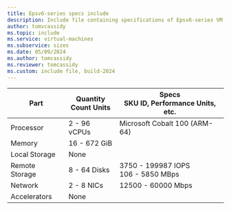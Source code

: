 ```yaml
---
title: Epsv6-series specs include
description: Include file containing specifications of Epsv6-series VM sizes.
author: tomvcassidy
ms.topic: include
ms.service: virtual-machines
ms.subservice: sizes
ms.date: 05/09/2024
ms.author: tomcassidy
ms.reviewer: tomcassidy
ms.custom: include file, build-2024
---
```

| Part | Quantity <br>Count Units | Specs <br>SKU ID, Performance Units, etc.  |
|---|---|---|
| Processor      | 2 - 96  vCPUs       | Microsoft Cobalt 100 (ARM-64)                      |
| Memory         | 16 - 672  GiB        |                         |
| Local Storage  | None                 |                            |
| Remote Storage | 8 - 64 Disks         | 3750 - 199987 IOPS <br>106 - 5850 MBps     |
| Network        | 2 - 8  NICs          | 12500 - 60000  Mbps           |
| Accelerators   | None                 |                          |
